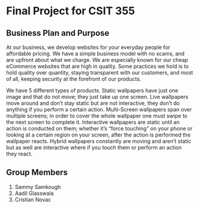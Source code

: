 
# Final Project for CSIT 355

## Business Plan and Purpose
At our business, we develop websites for your everyday people for affordable pricing. We have a simple business model with no scams, and are upfront about what we charge. We are especially known for our cheap eCommerce websites that are high in quality. Some practices we hold is to hold quality over quantity, staying transparent with our customers, and most of all, keeping security at the forefront of our products.

We have 5 different types of products. Static wallpapers have just one image and that do not move; they just take up one screen. Live wallpapers move around and don’t stay static but are not interactive, they don’t do anything if you perform a certain action. Multi-Screen wallpapers span over multiple screens; in order to cover the whole wallpaper one must swipe to the next screen to complete it. Interactive wallpapers are static until an action is conducted on them; whether it’s “force touching” on your phone or looking at a certain region on your screen, after the action is performed the wallpaper reacts. Hybrid wallpapers constantly are moving and aren’t static but as well are interactive where if you touch them or perform an action they react.

## Group Members
1. Sammy Samkough
2. Aadil Glasswala
3. Cristian Novac
